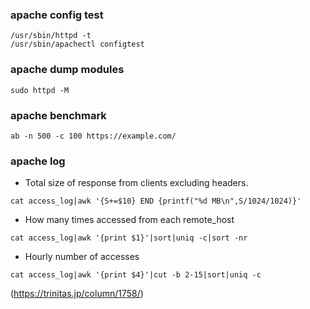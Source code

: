 ### apache config test

```
/usr/sbin/httpd -t
/usr/sbin/apachectl configtest
```
### apache dump modules

```
sudo httpd -M
```

### apache benchmark

```
ab -n 500 -c 100 https://example.com/
```

### apache log

- Total size of response from clients excluding headers.
```
cat access_log|awk '{S+=$10} END {printf("%d MB\n",S/1024/1024)}'
```
- How many times accessed from each remote_host
```
cat access_log|awk '{print $1}'|sort|uniq -c|sort -nr
```
- Hourly number of accesses
```
cat access_log|awk '{print $4}'|cut -b 2-15|sort|uniq -c
```

(https://trinitas.jp/column/1758/)

